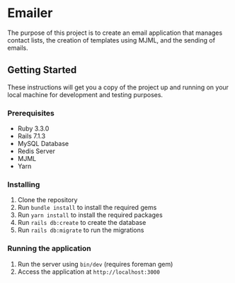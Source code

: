 # Emailer

The purpose of this project is to create an email application that manages contact lists, the creation of templates using MJML, and the sending of emails.

## Getting Started

These instructions will get you a copy of the project up and running on your local machine for development and testing purposes.

### Prerequisites

- Ruby 3.3.0
- Rails 7.1.3
- MySQL Database
- Redis Server
- MJML
- Yarn

### Installing

1. Clone the repository
2. Run `bundle install` to install the required gems
3. Run `yarn install` to install the required packages
4. Run `rails db:create` to create the database
5. Run `rails db:migrate` to run the migrations

### Running the application

1. Run the server using `bin/dev` (requires foreman gem)
2. Access the application at `http://localhost:3000`
